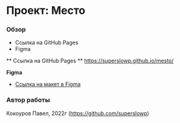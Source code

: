 # Проект: Место

### Обзор

* Ссылка на GitHub Pages
* Figma


** Ссылка на GitHub Pages **
https://superslowp.github.io/mesto/

**Figma**

* [Ссылка на макет в Figma](https://www.figma.com/file/2cn9N9jSkmxD84oJik7xL7/JavaScript.-Sprint-4?node-id=0%3A1)

### Автор работы

Кокоуров Павел, 2022г
(https://github.com/superslowp)